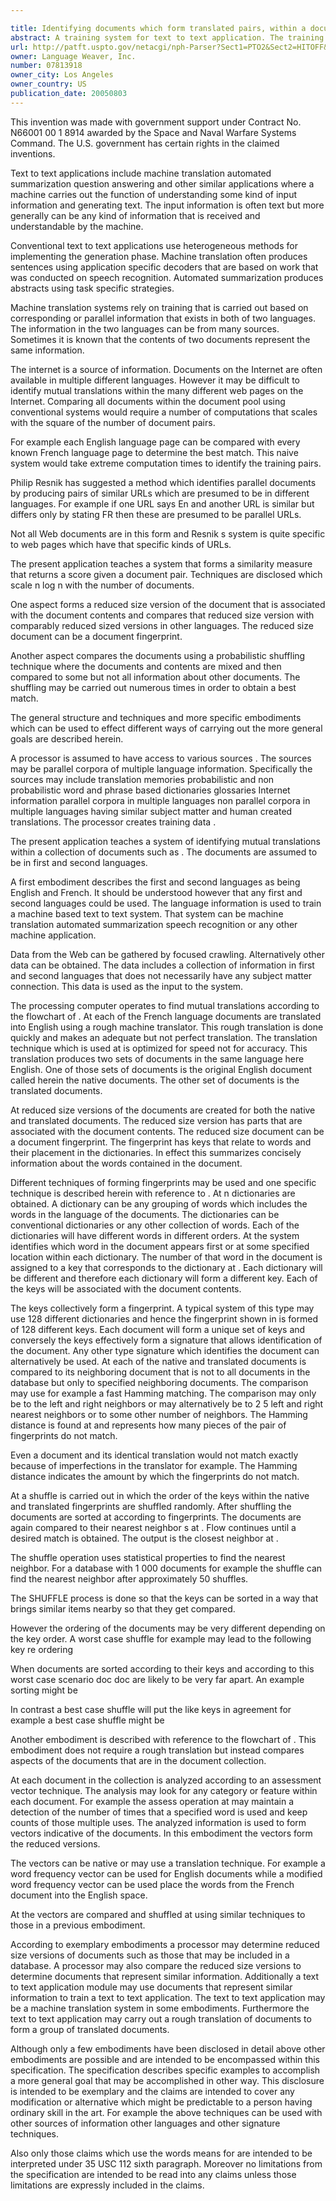 ```yaml
---

title: Identifying documents which form translated pairs, within a document collection
abstract: A training system for text to text application. The training system finds groups of documents, and identifies automatically similar documents in the groups which are similar. The automatically identified documents can then be used for training of the text to text application. The comparison uses reduced size versions of the documents in order to minimize the amount of processing.
url: http://patft.uspto.gov/netacgi/nph-Parser?Sect1=PTO2&Sect2=HITOFF&p=1&u=%2Fnetahtml%2FPTO%2Fsearch-adv.htm&r=1&f=G&l=50&d=PALL&S1=07813918&OS=07813918&RS=07813918
owner: Language Weaver, Inc.
number: 07813918
owner_city: Los Angeles
owner_country: US
publication_date: 20050803
---
```

This invention was made with government support under Contract No. N66001 00 1 8914 awarded by the Space and Naval Warfare Systems Command. The U.S. government has certain rights in the claimed inventions.

Text to text applications include machine translation automated summarization question answering and other similar applications where a machine carries out the function of understanding some kind of input information and generating text. The input information is often text but more generally can be any kind of information that is received and understandable by the machine.

Conventional text to text applications use heterogeneous methods for implementing the generation phase. Machine translation often produces sentences using application specific decoders that are based on work that was conducted on speech recognition. Automated summarization produces abstracts using task specific strategies.

Machine translation systems rely on training that is carried out based on corresponding or parallel information that exists in both of two languages. The information in the two languages can be from many sources. Sometimes it is known that the contents of two documents represent the same information.

The internet is a source of information. Documents on the Internet are often available in multiple different languages. However it may be difficult to identify mutual translations within the many different web pages on the Internet. Comparing all documents within the document pool using conventional systems would require a number of computations that scales with the square of the number of document pairs.

For example each English language page can be compared with every known French language page to determine the best match. This naive system would take extreme computation times to identify the training pairs.

Philip Resnik has suggested a method which identifies parallel documents by producing pairs of similar URLs which are presumed to be in different languages. For example if one URL says En and another URL is similar but differs only by stating FR then these are presumed to be parallel URLs.

Not all Web documents are in this form and Resnik s system is quite specific to web pages which have that specific kinds of URLs.

The present application teaches a system that forms a similarity measure that returns a score given a document pair. Techniques are disclosed which scale n log n with the number of documents.

One aspect forms a reduced size version of the document that is associated with the document contents and compares that reduced size version with comparably reduced sized versions in other languages. The reduced size document can be a document fingerprint.

Another aspect compares the documents using a probabilistic shuffling technique where the documents and contents are mixed and then compared to some but not all information about other documents. The shuffling may be carried out numerous times in order to obtain a best match.

The general structure and techniques and more specific embodiments which can be used to effect different ways of carrying out the more general goals are described herein.

A processor is assumed to have access to various sources . The sources may be parallel corpora of multiple language information. Specifically the sources may include translation memories probabilistic and non probabilistic word and phrase based dictionaries glossaries Internet information parallel corpora in multiple languages non parallel corpora in multiple languages having similar subject matter and human created translations. The processor creates training data .

The present application teaches a system of identifying mutual translations within a collection of documents such as . The documents are assumed to be in first and second languages.

A first embodiment describes the first and second languages as being English and French. It should be understood however that any first and second languages could be used. The language information is used to train a machine based text to text system. That system can be machine translation automated summarization speech recognition or any other machine application.

Data from the Web can be gathered by focused crawling. Alternatively other data can be obtained. The data includes a collection of information in first and second languages that does not necessarily have any subject matter connection. This data is used as the input to the system.

The processing computer operates to find mutual translations according to the flowchart of . At each of the French language documents are translated into English using a rough machine translator. This rough translation is done quickly and makes an adequate but not perfect translation. The translation technique which is used at is optimized for speed not for accuracy. This translation produces two sets of documents in the same language here English. One of those sets of documents is the original English document called herein the native documents. The other set of documents is the translated documents.

At reduced size versions of the documents are created for both the native and translated documents. The reduced size version has parts that are associated with the document contents. The reduced size document can be a document fingerprint. The fingerprint has keys that relate to words and their placement in the dictionaries. In effect this summarizes concisely information about the words contained in the document.

Different techniques of forming fingerprints may be used and one specific technique is described herein with reference to . At n dictionaries are obtained. A dictionary can be any grouping of words which includes the words in the language of the documents. The dictionaries can be conventional dictionaries or any other collection of words. Each of the dictionaries will have different words in different orders. At the system identifies which word in the document appears first or at some specified location within each dictionary. The number of that word in the document is assigned to a key that corresponds to the dictionary at . Each dictionary will be different and therefore each dictionary will form a different key. Each of the keys will be associated with the document contents.

The keys collectively form a fingerprint. A typical system of this type may use 128 different dictionaries and hence the fingerprint shown in is formed of 128 different keys. Each document will form a unique set of keys and conversely the keys effectively form a signature that allows identification of the document. Any other type signature which identifies the document can alternatively be used. At each of the native and translated documents is compared to its neighboring document that is not to all documents in the database but only to specified neighboring documents. The comparison may use for example a fast Hamming matching. The comparison may only be to the left and right neighbors or may alternatively be to 2 5 left and right nearest neighbors or to some other number of neighbors. The Hamming distance is found at and represents how many pieces of the pair of fingerprints do not match.

Even a document and its identical translation would not match exactly because of imperfections in the translator for example. The Hamming distance indicates the amount by which the fingerprints do not match.

At a shuffle is carried out in which the order of the keys within the native and translated fingerprints are shuffled randomly. After shuffling the documents are sorted at according to fingerprints. The documents are again compared to their nearest neighbor s at . Flow continues until a desired match is obtained. The output is the closest neighbor at .

The shuffle operation uses statistical properties to find the nearest neighbor. For a database with 1 000 documents for example the shuffle can find the nearest neighbor after approximately 50 shuffles.

The SHUFFLE process is done so that the keys can be sorted in a way that brings similar items nearby so that they get compared.

However the ordering of the documents may be very different depending on the key order. A worst case shuffle for example may lead to the following key re ordering 

When documents are sorted according to their keys and according to this worst case scenario doc doc are likely to be very far apart. An example sorting might be 

In contrast a best case shuffle will put the like keys in agreement for example a best case shuffle might be 

Another embodiment is described with reference to the flowchart of . This embodiment does not require a rough translation but instead compares aspects of the documents that are in the document collection.

At each document in the collection is analyzed according to an assessment vector technique. The analysis may look for any category or feature within each document. For example the assess operation at may maintain a detection of the number of times that a specified word is used and keep counts of those multiple uses. The analyzed information is used to form vectors indicative of the documents. In this embodiment the vectors form the reduced versions.

The vectors can be native or may use a translation technique. For example a word frequency vector can be used for English documents while a modified word frequency vector can be used place the words from the French document into the English space.

At the vectors are compared and shuffled at using similar techniques to those in a previous embodiment.

According to exemplary embodiments a processor may determine reduced size versions of documents such as those that may be included in a database. A processor may also compare the reduced size versions to determine documents that represent similar information. Additionally a text to text application module may use documents that represent similar information to train a text to text application. The text to text application may be a machine translation system in some embodiments. Furthermore the text to text application may carry out a rough translation of documents to form a group of translated documents.

Although only a few embodiments have been disclosed in detail above other embodiments are possible and are intended to be encompassed within this specification. The specification describes specific examples to accomplish a more general goal that may be accomplished in other way. This disclosure is intended to be exemplary and the claims are intended to cover any modification or alternative which might be predictable to a person having ordinary skill in the art. For example the above techniques can be used with other sources of information other languages and other signature techniques.

Also only those claims which use the words means for are intended to be interpreted under 35 USC 112 sixth paragraph. Moreover no limitations from the specification are intended to be read into any claims unless those limitations are expressly included in the claims.

